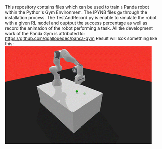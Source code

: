 This repository contains files which can be used to train a Panda robot within the Python's Gym Environment. The IPYNB files go through the installation process. The TestAndRecord.py
is enable to simulate the robot with a given RL model and ouptput the success percentage as well as record the animation of the robot performing a task. All the development work
of the Panda Gym is attributed to: https://github.com/qgallouedec/panda-gym
Result will look something like this: ![](https://github.com/apravenkat/Panda-Robot-Tasks-through-RL/blob/main/Panda%20Reach.gif)
